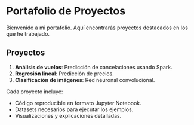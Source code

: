 # Portafolio de Proyectos

Bienvenido a mi portafolio. Aquí encontrarás proyectos destacados en los que he trabajado.

## Proyectos
1. **Análisis de vuelos**: Predicción de cancelaciones usando Spark.
2. **Regresión lineal**: Predicción de precios.
3. **Clasificación de imágenes**: Red neuronal convolucional.

Cada proyecto incluye:
- Código reproducible en formato Jupyter Notebook.
- Datasets necesarios para ejecutar los ejemplos.
- Visualizaciones y explicaciones detalladas.
